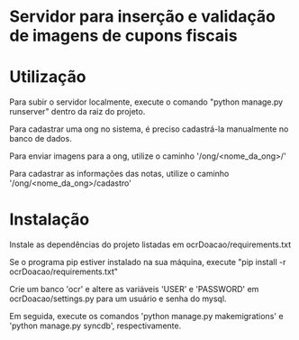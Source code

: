 Servidor para inserção e validação de imagens de cupons fiscais
========


Utilização
========

Para subir o servidor localmente, execute o comando "python manage.py runserver" dentro da raiz do projeto.

Para cadastrar uma ong no sistema, é preciso cadastrá-la manualmente no banco de dados.

Para enviar imagens para a ong, utilize o caminho '/ong/<nome_da_ong>/'

Para cadastrar as informações das notas, utilize o caminho '/ong/<nome_da_ong>/cadastro'

Instalação
========

Instale as dependências do projeto listadas em ocrDoacao/requirements.txt

Se o programa pip estiver instalado na sua máquina, execute "pip install -r ocrDoacao/requirements.txt"

Crie um banco 'ocr' e altere as variáveis 'USER' e 'PASSWORD' em ocrDoacao/settings.py para um usuário e senha do mysql.

Em seguida, execute os comandos 'python manage.py makemigrations' e 'python manage.py syncdb', respectivamente. 


